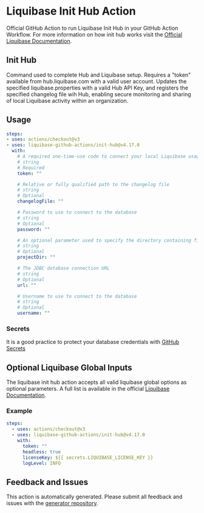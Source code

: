 # Liquibase Init Hub Action
Official GitHub Action to run Liquibase Init Hub in your GitHub Action Workflow. For more information on how init hub works visit the [Official Liquibase Documentation](https://docs.liquibase.com/commands/home.html).
## Init Hub
Command used to complete Hub and Liquibase setup. Requires a "token" available from hub.liquibase.com with a valid user account. Updates the specified liquibase.properties with a valid Hub API Key, and registers the specified changelog file wih Hub, enabling secure monitoring and sharing of local Liquibase activity within an organization.
## Usage
```yaml
steps:
- uses: actions/checkout@v3
- uses: liquibase-github-actions/init-hub@v4.17.0
  with:
    # A required one-time-use code to connect your local Liquibase usage to your existing Liquibase Hub user account. Token is available to registered Hub users at https://hub.liquibase.com.
    # string
    # Required
    token: ""

    # Relative or fully qualified path to the changelog file
    # string
    # Optional
    changelogFile: ""

    # Password to use to connect to the database
    # string
    # Optional
    password: ""

    # An optional parameter used to specify the directory containing files (existing or to be auto-created) to be used with Liquibase
    # string
    # Optional
    projectDir: ""

    # The JDBC database connection URL
    # string
    # Optional
    url: ""

    # Username to use to connect to the database
    # string
    # Optional
    username: ""

```

### Secrets
It is a good practice to protect your database credentials with [GitHub Secrets](https://docs.github.com/en/actions/security-guides/encrypted-secrets)

## Optional Liquibase Global Inputs
The liquibase init hub action accepts all valid liquibase global options as optional parameters. A full list is available in the official [Liquibase Documentation](https://docs.liquibase.com/parameters/command-parameters.html).

### Example
```yaml
steps:
  - uses: actions/checkout@v3
  - uses: liquibase-github-actions/init-hub@v4.17.0
    with:
      token: ""
      headless: true
      licenseKey: ${{ secrets.LIQUIBASE_LICENSE_KEY }}
      logLevel: INFO
```

## Feedback and Issues
This action is automatically generated. Please submit all feedback and issues with the [generator repository](https://github.com/liquibase/github-action-generator/issues).
